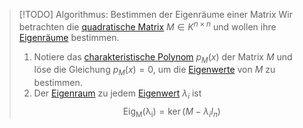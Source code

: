> [!TODO] Algorithmus: Bestimmen der Eigenräume einer Matrix
> Wir betrachten die [quadratische Matrix](../Quadratische%20Matrix.md) $M\in K^{n\times n}$ und wollen ihre [Eigenräume](Eigenraum.md) bestimmen.
> 
> 1. Notiere das [charakteristische Polynom](Das%20charakteristische%20Polynom.md) $p_M(x)$ der Matrix $M$ und löse die Gleichung $p_M(x) = 0$, um die [Eigenwerte](Eigenwert.md) von $M$ zu bestimmen.
> 2. Der [Eigenraum](Eigenraum.md) zu jedem [Eigenwert](Eigenwert.md) $\lambda_i$ ist
> $$\operatorname{Eig_M(\lambda_i)} = \ker(M-\lambda_i I_n)$$